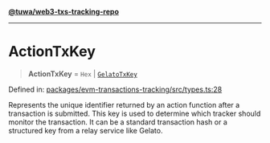 [**@tuwa/web3-txs-tracking-repo**](../../../README.md)

***

# ActionTxKey

> **ActionTxKey** = `Hex` \| [`GelatoTxKey`](GelatoTxKey.md)

Defined in: [packages/evm-transactions-tracking/src/types.ts:28](https://github.com/TuwaIO/web3-transactions-tracking/blob/a10c83309de467fc9c122360072c3c2a067cd4a4/packages/evm-transactions-tracking/src/types.ts#L28)

Represents the unique identifier returned by an action function after a transaction is submitted.
This key is used to determine which tracker should monitor the transaction.
It can be a standard transaction hash or a structured key from a relay service like Gelato.
